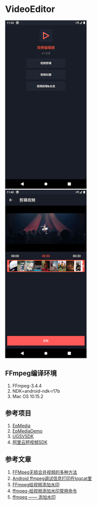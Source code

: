 # VideoEditor
![homePage](image/home.png) ![clip-video](image/clip-video.png)

## FFmpeg编译环境

1. FFmpeg-3.4.4
2. NDK=android-ndk-r17b
3. Mac OS 10.15.2 



## 参考项目

1. [EpMedia](https://github.com/yangjie10930/EpMedia)
2. [EpMediaDemo](https://github.com/yangjie10930/EpMediaDemo)
3. [UGSVSDK](https://github.com/tencentyun/UGSVSDK)
4. [阿里云短视频SDK](https://help.aliyun.com/document_detail/53407.html?spm=a2c4g.11186623.6.1093.4cf023cft2fkKS)



## 参考文章

1. [FFMpeg无损合并视频的多种方法](https://www.jianshu.com/p/a9bccc12229b)
2. [Android ffmpeg调试信息打印在logcat里](https://blog.csdn.net/u012027644/article/details/56666608)
3. [FFmpeg给视频添加水印](https://blog.csdn.net/lovelovelovelovelo/article/details/101457105)
4. [ffmpeg-给视频添加水印常用命令](https://www.jianshu.com/p/9b3375c2e2c1)
5. [ffmpeg —— 添加水印](https://www.cnblogs.com/zxqstrong/p/4595413.html)
